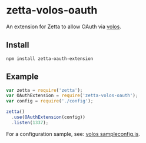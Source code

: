 # zetta-volos-oauth

An extension for Zetta to allow OAuth via [volos](https://github.com/apigee-127/volos).

## Install

`npm install zetta-oauth-extension`

## Example

```js
var zetta = require('zetta');
var OAuthExtension = require('zetta-volos-oauth');
var config = require('./config');

zetta()
  .use(OAuthExtension(config))
  .listen(1337);
```

For a configuration sample, see: [volos sampleconfig.js](https://github.com/apigee-127/volos/blob/master/samples/basic/sampleconfig.js).

